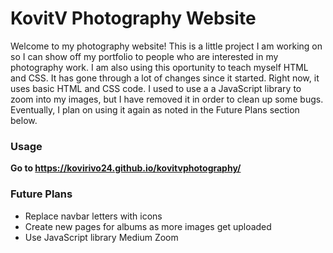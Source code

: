 # KovitV Photography Website
Welcome to my photography website! This is a little project I am working on so I can show off my portfolio to people who are interested in my photography work. 
I am also using this oportunity to teach myself HTML and CSS. It has gone through a lot of changes since it started. Right now, it uses basic HTML and CSS code. 
I used to use a a JavaScript library to zoom into my images, but I have removed it in order to clean up some bugs. Eventually, I plan on using it again as noted 
in the Future Plans section below. 

### Usage  
**Go to https://kovirivo24.github.io/kovitvphotography/** 

### Future Plans
- Replace navbar letters with icons
- Create new pages for albums as more images get uploaded
- Use JavaScript library Medium Zoom

